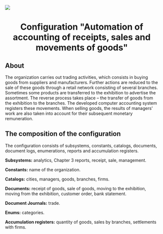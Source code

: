 <img src="https://1s.msk.ru/images/news/1s-7-1.png">

<h1 align="center">Configuration "Automation of accounting of receipts, sales and movements of goods"</h1>

<h2 align="left">About</h2>

<p>The organization carries out trading activities, which consists in buying goods from suppliers and manufacturers. Further actions are reduced to the sale of these goods through a retail network consisting of several branches. Sometimes some products are transferred to the exhibition to advertise the assortment. The reverse process takes place – the transfer of goods from the exhibition to the branches. The developed computer accounting system registers these movements. When selling goods, the results of managers' work are also taken into account for their subsequent monetary remuneration.</p>

<h2 align="left">The composition of the configuration</h2>

<p>The configuration consists of subsystems, constants, catalogs, documents, document logs, enumerations, reports and accumulation registers.</p>

<p><b>Subsystems:</b> analytics, Chapter 3 reports, receipt, sale, management.</p>

<p><b>Constants:</b> name of the organization.</p>

<p><b>Catalogs:</b> cities, managers, goods, branches, firms.</p>

<p><b>Documents:</b> receipt of goods, sale of goods, moving to the exhibition, moving from the exhibition, customer order, bank statement.</p>

<p><b>Document Journals:</b> trade.</p>

<p><b>Enums:</b> categories.</p>

<p><b>Accumulation registers:</b> quantity of goods, sales by branches, settlements with firms.</p>
